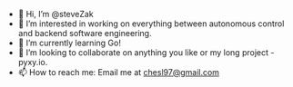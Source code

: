 - 👋 Hi, I’m @steveZak
- 👀 I’m interested in working on everything between autonomous control and backend software engineering.
- 🌱 I’m currently learning Go!
- 💞️ I’m looking to collaborate on anything you like or my long project - pyxy.io.
- 📫 How to reach me: Email me at chesl97@gmail.com

<!---
steveZak/steveZak is a ✨ special ✨ repository because its `README.md` (this file) appears on your GitHub profile.
You can click the Preview link to take a look at your changes.
--->
